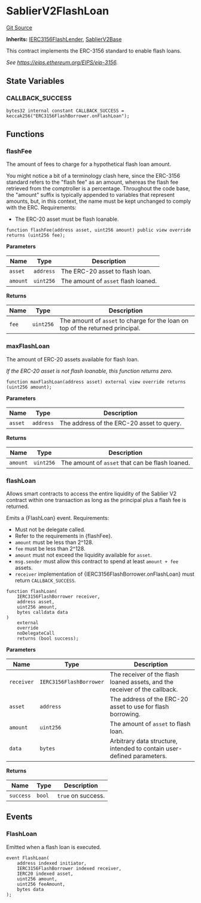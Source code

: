 # SablierV2FlashLoan

[Git Source](https://github.com/sablier-labs/v2-core/blob/6ab33735951a1e93a3236fed3ca9c60f75ab76a7/docs/contracts/v2/reference/core/abstracts)

**Inherits:**
[IERC3156FlashLender](/docs/contracts/v2/reference/core/interfaces/erc3156/interface.IERC3156FlashLender.md),
[SablierV2Base](/docs/contracts/v2/reference/core/abstracts/abstract.SablierV2Base.md)

This contract implements the ERC-3156 standard to enable flash loans.

_See https://eips.ethereum.org/EIPS/eip-3156._

## State Variables

### CALLBACK_SUCCESS

```solidity
bytes32 internal constant CALLBACK_SUCCESS = keccak256("ERC3156FlashBorrower.onFlashLoan");
```

## Functions

### flashFee

The amount of fees to charge for a hypothetical flash loan amount.

You might notice a bit of a terminology clash here, since the ERC-3156 standard refers to the "flash fee" as an amount,
whereas the flash fee retrieved from the comptroller is a percentage. Throughout the code base, the "amount" suffix is
typically appended to variables that represent amounts, but, in this context, the name must be kept unchanged to comply
with the ERC. Requirements:

- The ERC-20 asset must be flash loanable.

```solidity
function flashFee(address asset, uint256 amount) public view override returns (uint256 fee);
```

**Parameters**

| Name     | Type      | Description                         |
| -------- | --------- | ----------------------------------- |
| `asset`  | `address` | The ERC-20 asset to flash loan.     |
| `amount` | `uint256` | The amount of `asset` flash loaned. |

**Returns**

| Name  | Type      | Description                                                                    |
| ----- | --------- | ------------------------------------------------------------------------------ |
| `fee` | `uint256` | The amount of `asset` to charge for the loan on top of the returned principal. |

### maxFlashLoan

The amount of ERC-20 assets available for flash loan.

_If the ERC-20 asset is not flash loanable, this function returns zero._

```solidity
function maxFlashLoan(address asset) external view override returns (uint256 amount);
```

**Parameters**

| Name    | Type      | Description                               |
| ------- | --------- | ----------------------------------------- |
| `asset` | `address` | The address of the ERC-20 asset to query. |

**Returns**

| Name     | Type      | Description                                     |
| -------- | --------- | ----------------------------------------------- |
| `amount` | `uint256` | The amount of `asset` that can be flash loaned. |

### flashLoan

Allows smart contracts to access the entire liquidity of the Sablier V2 contract within one transaction as long as the
principal plus a flash fee is returned.

Emits a {FlashLoan} event. Requirements:

- Must not be delegate called.
- Refer to the requirements in {flashFee}.
- `amount` must be less than 2^128.
- `fee` must be less than 2^128.
- `amount` must not exceed the liquidity available for `asset`.
- `msg.sender` must allow this contract to spend at least `amount + fee` assets.
- `receiver` implementation of {IERC3156FlashBorrower.onFlashLoan} must return `CALLBACK_SUCCESS`.

```solidity
function flashLoan(
    IERC3156FlashBorrower receiver,
    address asset,
    uint256 amount,
    bytes calldata data
)
    external
    override
    noDelegateCall
    returns (bool success);
```

**Parameters**

| Name       | Type                    | Description                                                                |
| ---------- | ----------------------- | -------------------------------------------------------------------------- |
| `receiver` | `IERC3156FlashBorrower` | The receiver of the flash loaned assets, and the receiver of the callback. |
| `asset`    | `address`               | The address of the ERC-20 asset to use for flash borrowing.                |
| `amount`   | `uint256`               | The amount of `asset` to flash loan.                                       |
| `data`     | `bytes`                 | Arbitrary data structure, intended to contain user-defined parameters.     |

**Returns**

| Name      | Type   | Description        |
| --------- | ------ | ------------------ |
| `success` | `bool` | `true` on success. |

## Events

### FlashLoan

Emitted when a flash loan is executed.

```solidity
event FlashLoan(
    address indexed initiator,
    IERC3156FlashBorrower indexed receiver,
    IERC20 indexed asset,
    uint256 amount,
    uint256 feeAmount,
    bytes data
);
```
